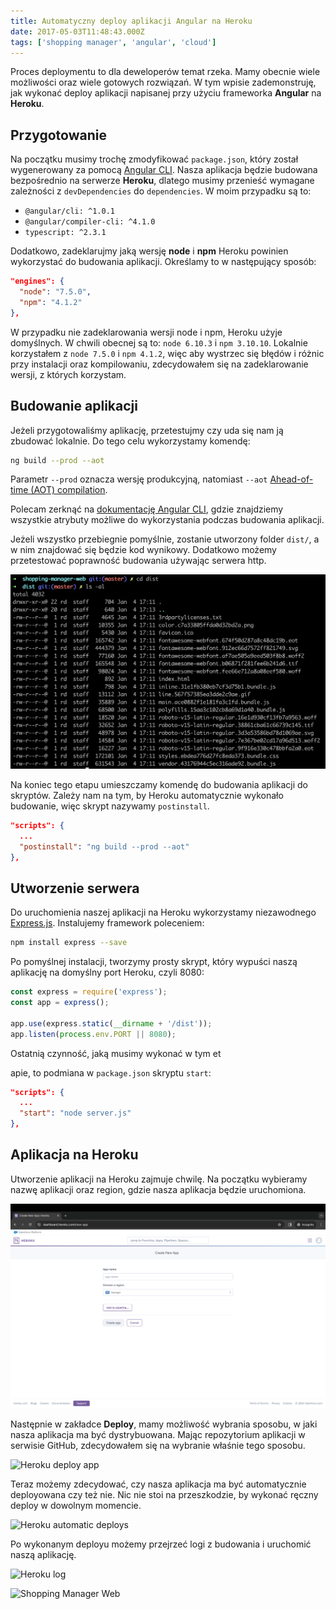 ```yaml
---
title: Automatyczny deploy aplikacji Angular na Heroku
date: 2017-05-03T11:48:43.000Z
tags: ['shopping manager', 'angular', 'cloud']
---
```


Proces deploymentu to dla deweloperów temat rzeka. Mamy obecnie wiele możliwości oraz wiele gotowych rozwiązań. W tym wpisie zademonstruję, jak wykonać deploy aplikacji napisanej przy użyciu frameworka **Angular** na **Heroku**.

## Przygotowanie

Na początku musimy trochę zmodyfikować `package.json`, który został wygenerowany za pomocą [Angular CLI](/angular-2-angular-cli-pierwsze-kroki/). Nasza aplikacja będzie budowana bezpośrednio na serwerze **Heroku**, dlatego musimy przenieść wymagane zależności z `devDependencies` do `dependencies`. W moim przypadku są to:

- `@angular/cli: ^1.0.1`
- `@angular/compiler-cli: ^4.1.0`
- `typescript: ^2.3.1`

Dodatkowo, zadeklarujmy jaką wersję **node** i **npm** Heroku powinien wykorzystać do budowania aplikacji. Określamy to w następujący sposób:

```json
"engines": {
  "node": "7.5.0",
  "npm": "4.1.2"
},
```

W przypadku nie zadeklarowania wersji node i npm, Heroku użyje domyślnych. W chwili obecnej są to: `node 6.10.3` i `npm 3.10.10`. Lokalnie korzystałem z `node 7.5.0` i `npm 4.1.2`, więc aby wystrzec się błędów i różnic przy instalacji oraz kompilowaniu, zdecydowałem się na zadeklarowanie wersji, z których korzystam.

## Budowanie aplikacji

Jeżeli przygotowaliśmy aplikację, przetestujmy czy uda się nam ją zbudować lokalnie. Do tego celu wykorzystamy komendę:

```bash
ng build --prod --aot
```

Parametr `--prod` oznacza wersję produkcyjną, natomiast `--aot` [Ahead-of-time (AOT) compilation](https://angular.io/guide/aot-compiler).

Polecam zerknąć na [dokumentację Angular CLI](https://web.archive.org/web/20180503095208/https://github.com/angular/angular-cli/wiki/build), gdzie znajdziemy wszystkie atrybuty możliwe do wykorzystania podczas budowania aplikacji.

Jeżeli wszystko przebiegnie pomyślnie, zostanie utworzony folder `dist/`, a w nim znajdować się będzie kod wynikowy. Dodatkowo możemy przetestować poprawność budowania używając serwera http.

![Angular app build](./Zrzut-ekranu-2017-05-03-o-12.54.33.png)

Na koniec tego etapu umieszczamy komendę do budowania aplikacji do skryptów. Zależy nam na tym, by Heroku automatycznie wykonało budowanie, więc skrypt nazywamy `postinstall`.

```json
"scripts": {
  ...
  "postinstall": "ng build --prod --aot"
},
```

## Utworzenie serwera

Do uruchomienia naszej aplikacji na Heroku wykorzystamy niezawodnego [Express.js](https://expressjs.com/). Instalujemy framework poleceniem:

```bash
npm install express --save
```

Po pomyślnej instalacji, tworzymy prosty skrypt, który wypuści naszą aplikację na domyślny port Heroku, czyli 8080:

```javascript
const express = require('express');
const app = express();

app.use(express.static(__dirname + '/dist'));
app.listen(process.env.PORT || 8080);
```

Ostatnią czynność, jaką musimy wykonać w tym et

apie, to podmiana w `package.json` skryptu `start`:

```json
"scripts": {
  ...
  "start": "node server.js"
},
```

## Aplikacja na Heroku

Utworzenie aplikacji na Heroku zajmuje chwilę. Na początku wybieramy nazwę aplikacji oraz region, gdzie nasza aplikacja będzie uruchomiona.

![Heroku create app](./heroku-1.png)

Następnie w zakładce **Deploy**, mamy możliwość wybrania sposobu, w jaki nasza aplikacja ma być dystrybuowana. Mając repozytorium aplikacji w serwisie GitHub, zdecydowałem się na wybranie właśnie tego sposobu.

![Heroku deploy app](./Zrzut-ekranu-2017-05-03-o-13.20.34.png)

Teraz możemy zdecydować, czy nasza aplikacja ma być automatycznie deployowana czy też nie. Nic nie stoi na przeszkodzie, by wykonać ręczny deploy w dowolnym momencie.

![Heroku automatic deploys](./Zrzut-ekranu-2017-05-03-o-13.27.40.png)

Po wykonanym deployu możemy przejrzeć logi z budowania i uruchomić naszą aplikację.

![Heroku log](./Zrzut-ekranu-2017-05-03-o-13.32.09.png)

![Shopping Manager Web](./Zrzut-ekranu-2017-05-03-o-13.32.29.png)
